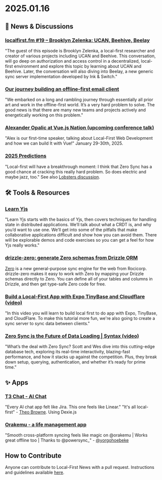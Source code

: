 # 2025.01.16

## 📰 News & Discussions

### [localfirst.fm #19 – Brooklyn Zelenka: UCAN, Beehive, Beelay](https://www.localfirst.fm/19)
"The guest of this episode is Brooklyn Zelenka, a local-first researcher and creator of various projects including UCAN and Beehive. This conversation, will go deep on authorization and access control in a decentralized, local-first environment and explore this topic by learning about UCAN and Beehive. Later, the conversation will also diving into Beelay, a new generic sync server implementation developed by Ink & Switch."

### [Our journey building an offline-first email client](https://www.reddit.com/r/SideProject/comments/1i13jqm/technical_post_our_journey_building_an/)
"We embarked on a long and rambling journey through essentially all prior art and work in the offline-first world. It’s a very hard problem to solve. The good news is that there are many new teams and projects actively and energetically working on this problem."

### [Alexander Opalic at Vue.js Nation (upcoming conference talk)](https://bsky.app/profile/vuejsnation.com/post/3lffet2ftlk2l)
"Alex is our first-time speaker, talking about Local-First Web Development and how we can build It with Vue!" January 29-30th, 2025.

### [2025 Predictions](https://macwright.com/2025/01/11/predictions.html)
"Local-first will have a breakthrough moment: I think that Zero Sync has a good chance at cracking this really hard problem. So does electric and maybe jazz, too." See also [Lobsters discussion](https://lobste.rs/s/9m3l06/2025_predictions#c_unybzz).


## 🛠️ Tools & Resources

### [Learn Yjs](https://learn.yjs.dev)
"Learn Yjs starts with the basics of Yjs, then covers techniques for handling state in distributed applications. We’ll talk about what a CRDT is, and why you’d want to use one. We’ll get into some of the pitfalls that make collaborative applications difficult and show how you can avoid them. There will be explorable demos and code exercises so you can get a feel for how Yjs really works."

### [drizzle-zero: generate Zero schemas from Drizzle ORM](https://github.com/BriefHQ/drizzle-zero)
[Zero](https://zerosync.dev/) is a new general-purpose sync engine for the web from Rocicorp. drizzle-zero makes it easy to work with Zero by mapping your Drizzle schemas directly to Zero. You can define all of your tables and columns in Drizzle, and then get type-safe Zero code for free.

### [Build a Local-First App with Expo TinyBase and Cloudflare (video)](https://www.youtube.com/watch?v=eNviiODBWFE)
"In this video you will learn to build local first to do app with Expo, TinyBase, and CloudFlare. To make this tutorial more fun, we're also going to create a sync server to sync data between clients."

### [Zero Sync is the Future of Data Loading | Syntax (video)](https://www.youtube.com/watch?v=Mv6BzoO_H0w)
"What’s the deal with Zero Sync? Scott and Wes dive into this cutting-edge database tech, exploring its real-time interactivity, blazing-fast performance, and how it stacks up against the competition. Plus, they break down setup, querying, authentication, and whether it’s ready for prime time."


## ✨ Apps

### [T3 Chat - AI Chat](https://t3.chat/)
"Every AI chat app felt like Jira. This one feels like Linear." "It's all local-first" - [Theo Browne](https://www.youtube.com/watch?v=bIr7NtNRDmE). Using Dexie.js

### [Orakemu - a life management app](https://orakemu.com/)
"Smooth cross-platform syncing feels like magic on @orakemu | Works great offline too | Thanks to @powersync_" - [@yorgohoebeke](https://x.com/yorgohoebeke/status/1878080847393235230)


## How to Contribute
Anyone can contribute to Local-First News with a pull request. Instructions and guidelines available [here](https://github.com/localfirstnews/localfirstnews).

